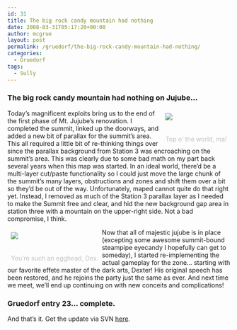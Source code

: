 ```yaml
---
id: 31
title: The big rock candy mountain had nothing
date: 2008-03-31T05:17:20+00:00
author: mcgrue
layout: post
permalink: /gruedorf/the-big-rock-candy-mountain-had-nothing/
categories:
  - Gruedorf
tags:
  - Sully
---
```

### The big rock candy mountain had nothing on Jujube&#8230;

<div style="float: right; padding: 4px; margin: 4px;">
  <img src=/files/gruedorf_challenge/023/2008-03-31_1-jujube_summit.png><br /> <span style="color: silver; font-size: -1;"><br /> <br />Top o&#8217; the world, ma!</span>
</div>

Today&#8217;s magnificent exploits bring us to the end of the first phase of Mt. Jujube&#8217;s renovation. I completed the summit, linked up the doorways, and added a new bit of parallax for the summit&#8217;s area. This all required a little bit of re-thinking things over since the parallax background from Station 3 was encroaching on the summit&#8217;s area. This was clearly due to some bad math on my part back several years when this map was started. In an ideal world, there&#8217;d be a multi-layer cut/paste functionality so I could just move the large chunk of the summit&#8217;s many layers, obstructions and zones and shift them over a bit so they&#8217;d be out of the way. Unfortunately, maped cannot quite do that right yet. Instead, I removed as much of the Station 3 parallax layer as I needed to make the Summit free and clear, and hid the new background gap area in station three with a mountain on the upper-right side. Not a bad compromise, I think.

<div style="float: left; padding: 4px; margin: 4px;">
  <img src=/files/gruedorf_challenge/023/2008-03-31_0-jujube_dexter.png><br /> <span style="color: silver; font-size: -1;"><br /> <br />You&#8217;re such an egghead, Dex.</span>
</div>

Now that all of majestic jujube is in place (excepting some awesome summit-bound steampipe eyecandy I hopefully can get to someday), I started re-implementing the actual gameplay for the zone&#8230; starting with our favorite effete master of the dark arts, Dexter! His original speech has been restored, and he rejoins the party just the same as ever. And next time we meet, we&#8217;ll end up continuing on with new conceits and complications! 

### Gruedorf entry 23&#8230; complete.

And that&#8217;s it. Get the update via SVN <a href=http://verge-rpg.com/svn/sully/trunk/ target=_new>here</a>.